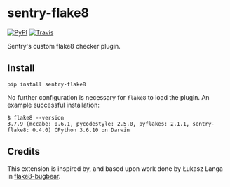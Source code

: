 # sentry-flake8

[![PyPI](https://img.shields.io/pypi/v/sentry-flake8.svg)](https://pypi.org/project/sentry-flake8)
[![Travis](https://img.shields.io/travis/com/getsentry/sentry-flake8.svg)](https://travis-ci.com/getsentry/sentry-flake8)

Sentry's custom flake8 checker plugin.

## Install

`pip install sentry-flake8`

No further configuration is necessary for `flake8` to load the plugin. An example successful installation:

```
$ flake8 --version
3.7.9 (mccabe: 0.6.1, pycodestyle: 2.5.0, pyflakes: 2.1.1, sentry-flake8: 0.4.0) CPython 3.6.10 on Darwin
```

## Credits

This extension is inspired by, and based upon work done by Łukasz Langa in [flake8-bugbear](https://github.com/PyCQA/flake8-bugbear).
